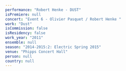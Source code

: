 ```yaml
---
performance: "Robert Henke - DUST"
isPremiere: null
concert: "Event 6 - Olivier Pasquet / Robert Henke "
work: "Dust"
isCommission: false
isResidency: false
work_year: "2011"
ensemble: null
season: "2014-2015:2: Electric Spring 2015"
venue: "Phipps Concert Hall"
person: null
country: null
---
```


